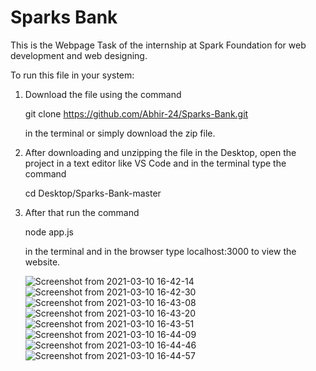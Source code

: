 # Sparks Bank


This is the Webpage Task of the internship at Spark Foundation for web development and web designing.

To run this file in your system:

1. Download the file using the command 

   git clone https://github.com/Abhir-24/Sparks-Bank.git 
   
   in the terminal or simply download the zip file.
   
2. After downloading and unzipping the file in the Desktop, open the project in a text editor like VS Code and in the terminal type the command
  
   cd Desktop/Sparks-Bank-master
   
3. After that run the command 
 
   node app.js
   
   in the terminal and in the browser type localhost:3000 to view the website.
   
   
   ![Screenshot from 2021-03-10 16-42-14](https://user-images.githubusercontent.com/56101022/110621621-70235600-81c0-11eb-9a1d-372b1ab1f265.png)
![Screenshot from 2021-03-10 16-42-30](https://user-images.githubusercontent.com/56101022/110621637-74e80a00-81c0-11eb-8034-7ac7a233c7aa.png)
![Screenshot from 2021-03-10 16-43-08](https://user-images.githubusercontent.com/56101022/110621650-774a6400-81c0-11eb-8b9d-ae95c89e8643.png)
![Screenshot from 2021-03-10 16-43-20](https://user-images.githubusercontent.com/56101022/110621656-79acbe00-81c0-11eb-859c-4c46414a37f9.png)
![Screenshot from 2021-03-10 16-43-51](https://user-images.githubusercontent.com/56101022/110621659-7c0f1800-81c0-11eb-9e5b-d629ac599501.png)
![Screenshot from 2021-03-10 16-44-09](https://user-images.githubusercontent.com/56101022/110621662-7dd8db80-81c0-11eb-84be-18440f743cb0.png)
![Screenshot from 2021-03-10 16-44-46](https://user-images.githubusercontent.com/56101022/110621673-803b3580-81c0-11eb-8a50-6f0c94de8d66.png)
![Screenshot from 2021-03-10 16-44-57](https://user-images.githubusercontent.com/56101022/110621681-829d8f80-81c0-11eb-9112-c3ca1841c391.png)

   
